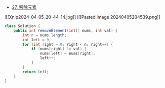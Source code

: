- [27. 移除元素](https://leetcode.cn/problems/remove-element/)

![[Xnip2024-04-05_20-44-14.jpg]]
![[Pasted image 20240405204539.png]]

```java
class Solution {
    public int removeElement(int[] nums, int val) {
        int n = nums.length;
        int left = 0;
        for (int right = 0; right < n; right++) {
            if (nums[right] != val) {
                nums[left] = nums[right];
                left++;
            }
        }
        return left;
    }
}

```
